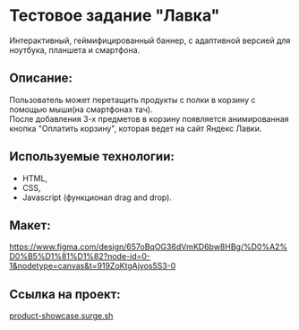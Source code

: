 # Тестовое задание "Лавка"
Интерактивный, геймифицированный баннер, с адаптивной версией для ноутбука, планшета и смартфона.

## Описание:
Пользователь может перетащить продукты с полки в корзину с помощью мыши(на смартфонах тач).  
После добавления 3-х предметов в корзину появляется анимированная
кнопка "Оплатить корзину", которая ведет на сайт Яндекс Лавки.

## Используемые технологии: 
- HTML, 
- CSS, 
- Javascript (функционал drag and drop).

## Макет: 
https://www.figma.com/design/657oBqOG36dVmKD6bw8HBg/%D0%A2%D0%B5%D1%81%D1%82?node-id=0-1&nodetype=canvas&t=919ZoKtgAjyos5S3-0

## Сcылка на проект:
[product-showcase.surge.sh](https://product-showcase.surge.sh/)

